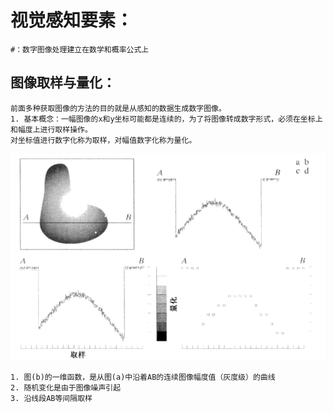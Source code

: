 视觉感知要素：
===

	#：数字图像处理建立在数学和概率公式上

图像取样与量化：
---
	前面多种获取图像的方法的目的就是从感知的数据生成数字图像。
	1. 基本概念：一幅图像的x和y坐标可能都是连续的，为了将图像转成数字形式，必须在坐标上和幅度上进行取样操作。
	对坐标值进行数字化称为取样，对幅值数字化称为量化。
![images](./images/20170805175502.png)	

	1. 图(b)的一维函数，是从图(a)中沿着AB的连续图像幅度值（灰度级）的曲线
	2. 随机变化是由于图像噪声引起
	3. 沿线段AB等间隔取样